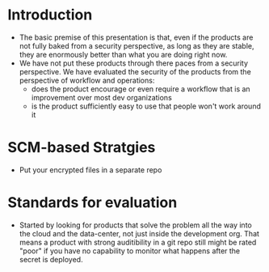 # Introduction
- The basic premise of this presentation is that, even if the products are not fully baked from a security perspective, as long as they are stable, they are enormously better than what you are doing right now.
- We have not put these products through there paces from a security perspective. We have evaluated the security of the products from the perspective of workflow and operations:
  - does the product encourage or even require a workflow that is an improvement over most dev organizations
  - is the product sufficiently easy to use that people won't work around it

# SCM-based Stratgies
- Put your encrypted files in a separate repo

# Standards for evaluation
- Started by looking for products that solve the problem all the way into the cloud and the data-center, not just inside the development org. That means a product with strong auditibility in a git repo still might be rated "poor" if you have no capability to monitor what happens after the secret is deployed.
